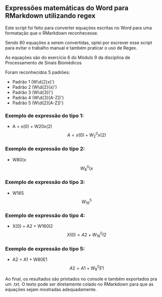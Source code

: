 ## Expressões matemáticas do Word para RMarkdown utilizando regex

Este script foi feito para converter equações escritas no Word para uma formatação que o RMarkdown reconhecesse. 

Sendo 80 equações a serem convertidas, optei por escrever esse script para evitar o trabalho manual e também praticar o uso de Regex.

As equações são do exercício 6 do Módulo 9 da disciplina de Processamento de Sinais Biomédicos

Foram reconhecidos 5 padrões:
- Padrão 1 (W\d{2}x)') 
- Padrão 2 (W\d{2}\(x)') 
- Padrão 3 (W\d{3})')
- Padrão 4 (W\d{3}[A-Z])')
- Padrão 5 (W\d{2}[A-Z])')

### Exemplo de expressão do tipo 1:

 - A = x(0) + W20x(2)
  $$ A = x(0) + W_2^0x(2) $$

### Exemplo de expressão do tipo 2:
- W80(x
  $$ W_8^0(x $$

### Exemplo de expressão do tipo 3:
- W165
  $$ W_{16}^5 $$

### Exemplo de expressão do tipo 4:
- X(0) = A2 + W160I2
$$ X(0) = A2 + W_{16}^0I2  $$

### Exemplo de expressão do tipo 5:
- A2 = A1 + W80E1
$$ A2 = A1 + W_8^0E1  $$

Ao final, os resultados são printados no console e também exportados pra um .txt. O texto pode ser diretamente colado no RMarkdown para que as equações sejam mostradas adequadamente.